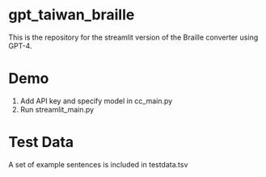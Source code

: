 # gpt_taiwan_braille
This is the repository for the streamlit version of the Braille converter using GPT-4.

# Demo 
1. Add API key and specify model in cc_main.py
2. Run streamlit_main.py

# Test Data 
A set of example sentences is included in testdata.tsv 
